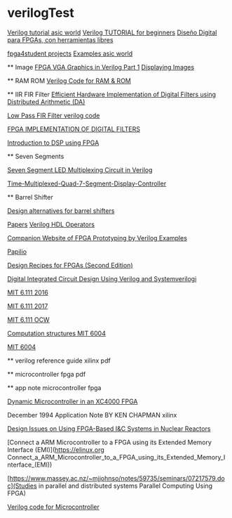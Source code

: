 # verilogTest


[Verilog tutorial asic world](http://www.asic-world.com/verilog/veritut.html)
[Verilog TUTORIAL for beginners](http://referencedesigner.com/tutorials/verilog/verilog_01.php)
[Diseño Digital para FPGAs, con herramientas libres](https://github.com/Obijuan/open-fpga-verilog-tutorial/wiki)

[fpga4student projects](http://www.fpga4student.com/)
[Examples asic world](http://www.asic-world.com/examples/verilog/index.html)

** Image
[FPGA VGA Graphics in Verilog Part 1](https://timetoexplore.net/blog/arty-fpga-vga-verilog-01)
[Displaying Images](http://web.mit.edu/6.111/www/f2017/tools/image_rom.pdf)

** RAM ROM
[Verilog Code for RAM & ROM](http://vlsiworld-asic.blogspot.com.ar/2012/02/verilog-code-for-ram-rom.html)


** IIR FIR Filter
[Efficient Hardware Implementation of Digital Filters using Distributed Arithmetic (DA)](https://pdfs.semanticscholar.org/1697/d3ca0fede1d5c36d5a58d2fccd5ed5e5c250.pdf)

[Low Pass FIR Filter verilog code](http://www.rfwireless-world.com/source-code/VERILOG/Low-pass-FIR-filter-verilog-code.html)


[FPGA IMPLEMENTATION OF DIGITAL FILTERS](http://www.ittc.ku.edu/Projects/FPGA/Digital_Filters.pdf)

[Introduction to DSP using FPGA](http://www.sase.com.ar/2011/files/2010/11/SASE2011-DSP_con_FPGA.pdf)

** Seven Segments

[Seven Segment LED Multiplexing Circuit in Verilog](http://simplefpga.blogspot.com.ar/2012/07/seven-segment-led-multiplexing-circuit.html)

[Time-Multiplexed-Quad-7-Segment-Display-Controller](https://github.com/kavinr/Time-Multiplexed-Quad-7-Segment-Display-Controller)


** Barrel Shifter

[Design alternatives for barrel shifters](https://www.princeton.edu/~rblee/ELE572Papers/Fall04Readings/Shifter_Schulte.pdf)


[Papers](http://www.sunburst-design.com/papers/)
[Verilog HDL Operators](https://www.utdallas.edu/~akshay.sridharan/index_files/Page5212.htm)

[Companion Website of FPGA Prototyping by Verilog Examples](http://academic.csuohio.edu/chu_p/rtl/fpga_vlog.html)


[Papilio](http://papilio.cc/index.php?n=Papilio.Papilio)


[Design Recipes for FPGAs (Second Edition)](https://www.sciencedirect.com/science/article/pii/B978008097129209992X)


[Digital Integrated Circuit Design Using Verilog and Systemverilogi](https://www.sciencedirect.com/science/book/9780124080591)


[MIT 6.111 2016](http://web.mit.edu/6.111/www/f2016/handouts/)

[MIT 6.111 2017](http://web.mit.edu/6.111/www/f2017/handouts/)

[MIT 6.111 OCW](http://ocw.mit.edu/courses/electrical-engineering-and-computer-science/6-111-introductory-digital-systems-laboratory-spring-2006/index.htm)

[Computation structures MIT 6004](http://computationstructures.org/)

[MIT 6004](https://6004.csail.mit.edu/)

** verilog reference guide xilinx pdf

** microcontroller fpga pdf


** app note microcontroller fpga

[Dynamic Microcontroller in an XC4000 FPGA](http://web.engr.oregonstate.edu/~sllu/fpga/microcnt.pdf)

December 1994 Application Note BY KEN CHAPMAN xilinx

[Design Issues on Using FPGA-Based I&C Systems in Nuclear Reactors](http://www.iaea.org/inis/collection/NCLCollectionStore/_Public/47/017/47017717.pdf)

[Connect a ARM Microcontroller to a FPGA using its Extended Memory Interface (EMI)](https://elinux.org Connect_a_ARM_Microcontroller_to_a_FPGA_using_its_Extended_Memory_Interface_(EMI))


[https://www.massey.ac.nz/~mjjohnso/notes/59735/seminars/07217579.doc](Studies in parallel and distributed systems Parallel Computing Using FPGA)


[Verilog code for Microcontroller](http://www.fpga4student.com/2016/11/verilog-hdl-implementation-of-micro.html)
